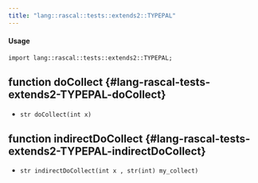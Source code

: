 ```yaml
---
title: "lang::rascal::tests::extends2::TYPEPAL"
---
```


#### Usage

`import lang::rascal::tests::extends2::TYPEPAL;`


## function doCollect {#lang-rascal-tests-extends2-TYPEPAL-doCollect}

* ``str doCollect(int x)``

## function indirectDoCollect {#lang-rascal-tests-extends2-TYPEPAL-indirectDoCollect}

* ``str indirectDoCollect(int x , str(int) my_collect)``

